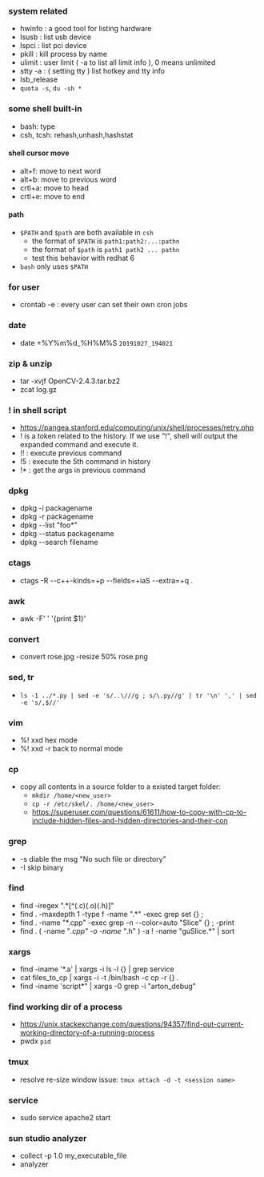 ### system related
* hwinfo : a good tool for listing hardware
* lsusb : list usb device
* lspci : list pci device
* pkill : kill process by name
* ulimit : user limit ( -a to list all limit info ), 0 means unlimited
* stty -a : ( setting tty ) list hotkey and tty info
* lsb_release
* `quota -s`, `du -sh *`

### some shell built-in
* bash: type
* csh, tcsh: rehash,unhash,hashstat

#### shell cursor move
*  alt+f: move to next word
*  alt+b: move to previous word
*  crtl+a: move to head
*  crtl+e: move to end

#### path
*  `$PATH` and `$path` are both available in `csh`
   -  the format of `$PATH` is `path1:path2:...:pathn` 
   -  the format of `$path` is `path1 path2 ... pathn` 
   -  test this behavior with redhat 6
*  `bash` only uses `$PATH`

### for user
* crontab -e : every user can set their own cron jobs

### date
* date +%Y%m%d_%H%M%S `20191027_194021`

### zip & unzip
* tar -xvjf OpenCV-2.4.3.tar.bz2
* zcat log.gz

### ! in shell script
* <https://pangea.stanford.edu/computing/unix/shell/processes/retry.php>
* ! is a token related to the history. If we use "!", shell will output the expanded command and execute it. 
* !! : execute previous command
* !5 : execute the 5th command in history
* !* : get the args in previous command

### dpkg
* dpkg -i packagename
* dpkg -r packagename
* dpkg --list "foo*"
* dpkg --status packagename
* dpkg --search filename

### ctags
* ctags -R --c++-kinds=+p --fields=+iaS --extra=+q .

### awk
* awk -F' ' '{print $1}'

### convert
* convert rose.jpg -resize 50% rose.png

### sed, tr
* `ls -1 ../*.py | sed -e 's/..\///g ; s/\.py//g' | tr '\n' ',' | sed -e 's/,$//'`

### vim
* %! xxd      hex mode
* %! xxd -r   back to normal mode

### cp
* copy all contents in a source folder to a existed target folder:
    - `mkdir /home/<new_user>`
    - `cp -r /etc/skel/. /home/<new_user>`
    - <https://superuser.com/questions/61611/how-to-copy-with-cp-to-include-hidden-files-and-hidden-directories-and-their-con>

### grep
* -s diable the msg "No such file or directory"
* -I skip binary

### find
* find -iregex ".*[^(\.c)(\.o)(\.h)]"
* find . -maxdepth 1 -type f -name ".*" -exec grep set {} \;
* find . -name "*.cpp" -exec grep -n --color=auto "Slice" {} \; -print
* find . \( -name "*.cpp" -o -name "*.h" \) -a ! -name "guSlice.*" | sort

### xargs
* find -iname '*.a' | xargs -i ls -l {}  | grep service
* cat files_to_cp | xargs -i -t /bin/bash -c cp -r {} .
* find -iname 'script*" | xargs -0 grep -i "arton_debug"

### find working dir of a process
* https://unix.stackexchange.com/questions/94357/find-out-current-working-directory-of-a-running-process
* pwdx `pid`

### tmux
* resolve re-size window issue: `tmux attach -d -t <session name>`

### service
* sudo service apache2 start

### sun studio analyzer
* collect -p 1.0 my_executable_file
* analyzer

